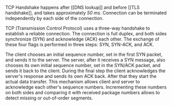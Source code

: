 TCP Handshake happens after [[DNS lookup]] and before [[TLS handshake]], and takes approximately *50 ms*. Connection can be terminated independently by each side of the connection. 

TCP (Transmission Control Protocol) uses a three-way handshake to establish a reliable connection. The connection is full duplex, and both sides synchronize (SYN) and acknowledge (ACK) each other. The exchange of these four flags is performed in three steps: SYN, SYN-ACK, and ACK.

The client chooses an initial sequence number, set in the first SYN packet, and sends it to the server. The server, after it receives a SYN message, also chooses its own initial sequence number, set in the SYN/ACK packet, and sends it back to the client. During the final step the client acknowledges the server's response and sends its own ACK back. After that they start the actual data transfer. This mechanism allows client and server to acknowledge each other's sequence numbers. Incrementing these numbers on both sides and comparing it with received package numbers allows to detect missing or out-of-order segments.
